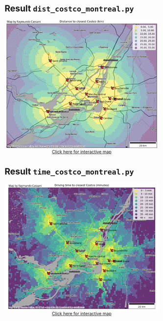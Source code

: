 # Result `dist_costco_montreal.py`
<p align="center">
<img src="dist_costco_montreal.png" align="middle"><BR>
<a href="dist_costco_montreal.html">Click here for interactive map </a>
</p>


# Result `time_costco_montreal.py`
<p align="center">
<img src="time_costco_montreal.png" align="middle"><BR>
<a href="time_costco_montreal.html">Click here for interactive map </a>
</p>
